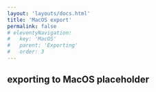 ```yaml
---
layout: 'layouts/docs.html'
title: 'MacOS export'
permalink: false
# eleventyNavigation:
#   key: 'MacOS'
#   parent: 'Exporting'
#   order: 3
---
```


## exporting to MacOS placeholder